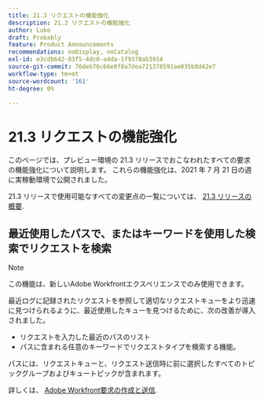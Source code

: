 ```yaml
---
title: 21.3 リクエストの機能強化
description: 21.3 リクエストの機能強化
author: Luke
draft: Probably
feature: Product Announcements
recommendations: noDisplay, noCatalog
exl-id: e3cdb642-83f5-4dc0-a4da-1f9378ab3914
source-git-commit: 76deb76c66e8f8a7dea721378591ae035b8d42e7
workflow-type: tm+mt
source-wordcount: '161'
ht-degree: 0%

---
```


# 21.3 リクエストの機能強化

このページでは、プレビュー環境の 21.3 リリースでおこなわれたすべての要求の機能強化について説明します。 これらの機能強化は、2021 年 7 月 21 日の週に実稼動環境で公開されました。

21.3 リリースで使用可能なすべての変更点の一覧については、 [21.3 リリースの概要](../../../product-announcements/product-releases/21.3-release-activity/21-3-release-overview.md).

## 最近使用したパスで、またはキーワードを使用した検索でリクエストを検索

>[!NOTE]
>
>この機能は、新しいAdobe Workfrontエクスペリエンスでのみ使用できます。

最近ログに記録されたリクエストを参照して適切なリクエストキューをより迅速に見つけられるように、最近使用したキューを見つけるために、次の改善が導入されました。

* リクエストを入力した最近のパスのリスト
* パスに含まれる任意のキーワードでリクエストタイプを検索する機能。

パスには、リクエストキューと、リクエスト送信時に前に選択したすべてのトピックグループおよびキュートピックが含まれます。

詳しくは、 [Adobe Workfront要求の作成と送信](/help/quicksilver/manage-work/requests/create-requests/create-submit-requests.md).

